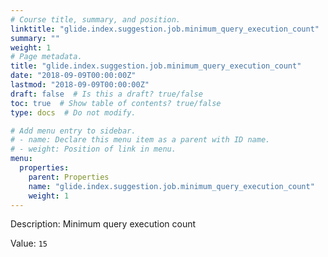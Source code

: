 ```yaml
---
# Course title, summary, and position.
linktitle: "glide.index.suggestion.job.minimum_query_execution_count"
summary: ""
weight: 1
# Page metadata.
title: "glide.index.suggestion.job.minimum_query_execution_count"
date: "2018-09-09T00:00:00Z"
lastmod: "2018-09-09T00:00:00Z"
draft: false  # Is this a draft? true/false
toc: true  # Show table of contents? true/false
type: docs  # Do not modify.

# Add menu entry to sidebar.
# - name: Declare this menu item as a parent with ID name.
# - weight: Position of link in menu.
menu:
  properties:
    parent: Properties
    name: "glide.index.suggestion.job.minimum_query_execution_count"
    weight: 1
---
```


Description: Minimum query execution count


Value: `15`